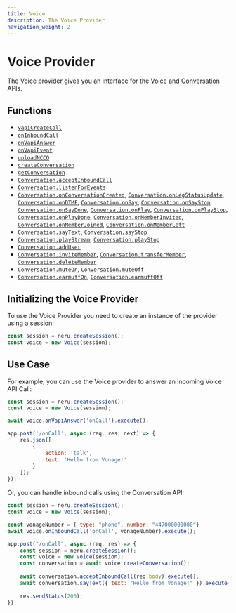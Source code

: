 ```yaml
---
title: Voice
description: The Voice Provider
navigation_weight: 2
---
```


# Voice Provider

The Voice provider gives you an interface for the [Voice](/voice/voice-api/overview) and [Conversation](/conversation/overview) APIs.

## Functions

* [`vapiCreateCall`](/neru/code-snippets/voice-provider/create-call)
* [`onInboundCall`](/neru/code-snippets/voice-provider/handle-calls)
* [`onVapiAnswer`](/neru/code-snippets/voice-provider/handle-call-webhook)
* [`onVapiEvent`](/neru/code-snippets/voice-provider/handle-call-event-webhook)
* [`uploadNCCO`](/neru/code-snippets/voice-provider/update-call)
* [`createConversation`](/neru/code-snippets/voice-provider/voice-provider-conversation/create-conversation)
* [`getConversation`](/neru/code-snippets/voice-provider/voice-provider-conversation/get-conversation)
* [`Conversation.acceptInboundCall`](/neru/code-snippets/voice-provider/voice-provider-conversation/accept-inbound-call)
* [`Conversation.listenForEvents`](/neru/code-snippets/voice-provider/voice-provider-conversation/listen-events)
* [`Conversation.onConversationCreated`](/neru/code-snippets/voice-provider/voice-provider-conversation/handle-conversation-events#conversation-created), [`Conversation.onLegStatusUpdate`](/neru/code-snippets/voice-provider/voice-provider-conversation/handle-conversation-events#leg-status-update), [`Conversation.onDTMF`](/neru/code-snippets/voice-provider/voice-provider-conversation/handle-conversation-events#dtmf), [`Conversation.onSay`](/neru/code-snippets/voice-provider/voice-provider-conversation/handle-conversation-events#say-start), [`Conversation.onSayStop`](/neru/code-snippets/voice-provider/voice-provider-conversation/handle-conversation-events#say-stop), [`Conversation.onSayDone`](/neru/code-snippets/voice-provider/voice-provider-conversation/handle-conversation-events#say-done), [`Conversation.onPlay`](/neru/code-snippets/voice-provider/voice-provider-conversation/handle-conversation-events#play-start), [`Conversation.onPlayStop`](/neru/code-snippets/voice-provider/voice-provider-conversation/handle-conversation-events#play-stop), [`Conversation.onPlayDone`](/neru/code-snippets/voice-provider/voice-provider-conversation/handle-conversation-events#play-done), [`Conversation.onMemberInvited`](/neru/code-snippets/voice-provider/voice-provider-conversation/handle-conversation-events#member-invited), [`Conversation.onMemberJoined`](/neru/code-snippets/voice-provider/voice-provider-conversation/handle-conversation-events#member-joined), [`Conversation.onMemberLeft`](/neru/code-snippets/voice-provider/voice-provider-conversation/handle-conversation-events#member-left)
* [`Conversation.sayText`](/neru/code-snippets/voice-provider/voice-provider-conversation/use-text-to-speech#say-text), [`Conversation.sayStop`](/neru/code-snippets/voice-provider/voice-provider-conversation/use-text-to-speech#say-stop)
* [`Conversation.playStream`](/neru/code-snippets/voice-provider/voice-provider-conversation/use-audio-streams#play-stream), [`Conversation.playStop`](/neru/code-snippets/voice-provider/voice-provider-conversation/use-audio-streams#stop-stream)
* [`Conversation.addUser`](/neru/code-snippets/voice-provider/voice-provider-conversation/create-user)
* [`Conversation.inviteMember`](/neru/code-snippets/voice-provider/voice-provider-conversation/manage-members#invite-a-member), [`Conversation.transferMember`](/neru/code-snippets/voice-provider/voice-provider-conversation/manage-members#transfer-a-member), [`Conversation.deleteMember`](/neru/code-snippets/voice-provider/voice-provider-conversation/manage-members#delete-a-member)
* [`Conversation.muteOn`](/neru/code-snippets/voice-provider/voice-provider-conversation/manage-members#mute-a-member), [`Conversation.muteOff`](/neru/code-snippets/voice-provider/voice-provider-conversation/manage-members#unmute-a-member)
* [`Conversation.earmuffOn`](/neru/code-snippets/voice-provider/voice-provider-conversation/manage-members#earmuff-a-member), [`Conversation.earmuffOff`](/neru/code-snippets/voice-provider/voice-provider-conversation/manage-members#unearmuff-a-member)

## Initializing the Voice Provider

To use the Voice Provider you need to create an instance of the provider using a session:

```javascript
const session = neru.createSession();
const voice = new Voice(session);
```

## Use Case

For example, you can use the Voice provider to answer an incoming Voice API Call:

```javascript
const session = neru.createSession();
const voice = new Voice(session);

await voice.onVapiAnswer('onCall').execute();

app.post('/onCall', async (req, res, next) => {
    res.json([
        {
            action: 'talk',
            text: 'Hello from Vonage!'
        }
    ]);
});
```

Or, you can handle inbound calls using the Conversation API:

```javascript
const session = neru.createSession();
const voice = new Voice(session);

const vonageNumber = { type: "phone", number: "447000000000"}
await voice.onInboundCall('onCall', vonageNumber).execute();

app.post("/onCall", async (req, res) => {
    const session = neru.createSession();
    const voice = new Voice(session);
    const conversation = await voice.createConversation();
  
    await conversation.acceptInboundCall(req.body).execute();
    await conversation.sayText({ text: "Hello from Vonage!" }).execute();
  
    res.sendStatus(200);
});
```